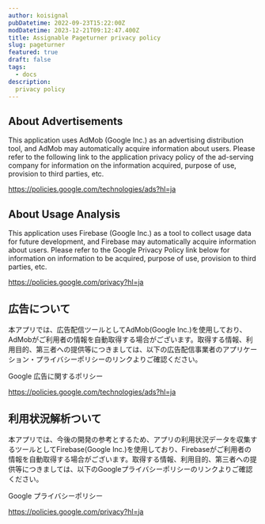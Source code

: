 ```yaml
---
author: koisignal
pubDatetime: 2022-09-23T15:22:00Z
modDatetime: 2023-12-21T09:12:47.400Z
title: Assignable Pageturner privacy policy
slug: pageturner
featured: true
draft: false
tags:
  - docs
description:
  privacy policy
---
```

## About Advertisements
This application uses AdMob (Google Inc.) as an advertising distribution tool, and AdMob may automatically acquire information about users. Please refer to the following link to the application privacy policy of the ad-serving company for information on the information acquired, purpose of use, provision to third parties, etc.

<a class="autolink" href="https://policies.google.com/technologies/ads?hl=ja" target="_blank" rel="nofollow noopener">https://policies.google.com/technologies/ads?hl=ja</a>

## About Usage Analysis
This application uses Firebase (Google Inc.) as a tool to collect usage data for future development, and Firebase may automatically acquire information about users. Please refer to the Google Privacy Policy link below for information on information to be acquired, purpose of use, provision to third parties, etc.

<a class="autolink" href="https://policies.google.com/privacy?hl=ja" target="_blank" rel="nofollow noopener">https://policies.google.com/privacy?hl=ja</a>

## 広告について
本アプリでは、広告配信ツールとしてAdMob(Google Inc.)を使用しており、AdMobがご利用者の情報を自動取得する場合がございます。取得する情報、利用目的、第三者への提供等につきましては、以下の広告配信事業者のアプリケーション・プライバシーポリシーのリンクよりご確認ください。

Google 広告に関するポリシー

<a class="autolink" href="https://policies.google.com/technologies/ads?hl=ja" target="_blank" rel="nofollow noopener">https://policies.google.com/technologies/ads?hl=ja</a>

## 利用状況解析ついて
本アプリでは、今後の開発の参考とするため、アプリの利用状況データを収集するツールとしてFirebase(Google Inc.)を使用しており、Firebaseがご利用者の情報を自動取得する場合がございます。取得する情報、利用目的、第三者への提供等につきましては、以下のGoogleプライバシーポリシーのリンクよりご確認ください。

Google プライバシーポリシー

<a class="autolink" href="https://policies.google.com/privacy?hl=ja" target="_blank" rel="nofollow noopener">https://policies.google.com/privacy?hl=ja</a>